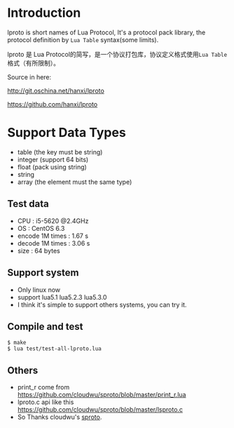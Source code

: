 # Introduction

lproto is short names of Lua Protocol, It's a protocol pack library, the protocol definition by `Lua Table` syntax(some limits).

lproto 是 Lua Protocol的简写，是一个协议打包库，协议定义格式使用`Lua Table`格式（有所限制）。

Source in here:

<http://git.oschina.net/hanxi/lproto>

<https://github.com/hanxi/lproto>


# Support Data Types

* table (the key must be string)
* integer (support 64 bits)
* float (pack using string)
* string
* array (the element must the same type)


## Test data

* CPU : i5-5620 @2.4GHz
* OS : CentOS 6.3
* encode 1M times : 1.67 s
* decode 1M times : 3.06 s
* size : 64 bytes


## Support system

* Only linux now
* support lua5.1 lua5.2.3 lua5.3.0
* I think it's simple to support others systems, you can try it.


## Compile and test

```
$ make
$ lua test/test-all-lproto.lua
```

## Others

* print_r come from <https://github.com/cloudwu/sproto/blob/master/print_r.lua>
* lproto.c api like this <https://github.com/cloudwu/sproto/blob/master/lsproto.c>
* So Thanks cloudwu's [sproto](https://github.com/cloudwu/sproto).
